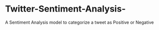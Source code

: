 # Twitter-Sentiment-Analysis-
A Sentiment Analysis model to categorize a tweet as Positive or Negative
